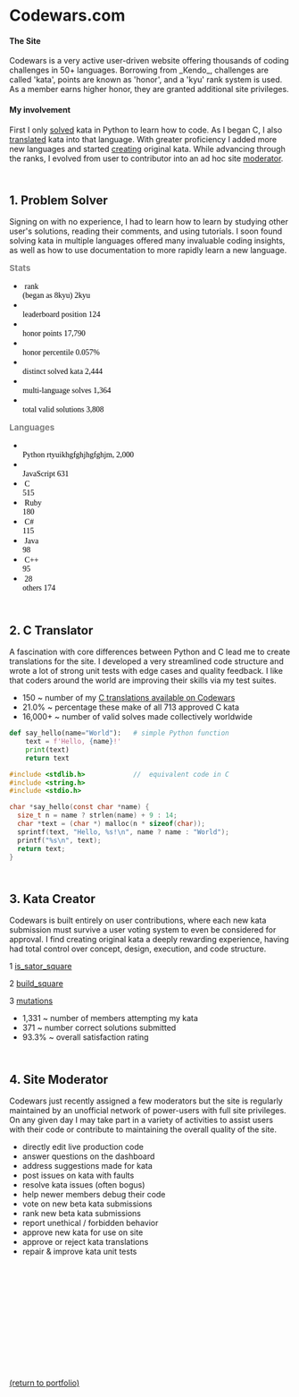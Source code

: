 # Codewars.com

<h4 style="text-align:left;">The Site</h4> <!-- <a href="https://codewars.com">Codewars</a> -->
Codewars is a very active user-driven website offering thousands of coding challenges in 50+ languages. Borrowing from _Kendo_, challenges are called 'kata', points are known as 'honor', and a 'kyu' rank system is used. As a member earns higher honor, they are granted additional site privileges.

<h4 style="text-align:left;">My involvement</h4>
First I only <a style="font:bold;" href="https://rowcased.github.io/codewars.html#solver">solved</a> kata in Python to learn how to code. As I began C, I also <a href="https://rowcased.github.io/codewars.html#translator">translated</a> kata into that language. With greater proficiency I added more new languages and started <a href="https://rowcased.github.io/codewars.html#creator">creating</a> original kata. While advancing through the ranks, I evolved from user to contributor into an ad hoc site <a href="https://rowcased.github.io/codewars.html#moderator">moderator</a>.

<h2 id="solver"><br>1. Problem Solver</h2>
Signing on with no experience, I had to learn how to learn by studying other user's solutions, reading their comments, and using tutorials. I soon found solving kata in multiple languages offered many invaluable coding insights, as well as how to use documentation to more rapidly learn a new language.

<h style="color: grey; font-weight: bold; font: times; font-size: 15px;">Stats</h>

* <h style="white-space: pre; color: black; font-family: menlo;"> rank (began as 8kyu)        2kyu </h>
* <h style="white-space: pre; color: black; font-family: menlo;"> leaderboard position         124 </h>
* <h style="white-space: pre; color: black; font-family: menlo;"> honor points              17,790 </h>
* <h style="white-space: pre; color: black; font-family: menlo;"> honor percentile          0.057% </h>
* <h style="white-space: pre; color: black; font-family: menlo;"> distinct solved kata       2,444 </h>
* <h style="white-space: pre; color: black; font-family: menlo;"> multi-language solves      1,364 </h>
* <h style="white-space: pre; color: black; font-family: menlo;"> total valid solutions      3,808 </h>

<h style="color: grey; font-weight: bold; font: times; font-size: 15px;">Languages</h>

* <h style="white-space: pre; color: black; font-family: menlo;"> Python         rtyuikhgfghjhgfghjm,            2,000 </h>
* <h style="white-space: pre; color: black; font-family: menlo;"> JavaScript                   631 </h>
* <h style="white-space: pre; color: black; font-family: menlo;"> C                            515 </h>
* <h style="white-space: pre; color: black; font-family: menlo;"> Ruby                         180 </h>
* <h style="white-space: pre; color: black; font-family: menlo;"> C#                           115 </h>
* <h style="white-space: pre; color: black; font-family: menlo;"> Java                          98 </h>
* <h style="white-space: pre; color: black; font-family: menlo;"> C++                           95 </h>
* <h style="white-space: pre; color: black; font-family: menlo;"> 28 others                    174 </h>
 
<h2 id="translator"><br>2. C Translator</h2>

A fascination with core differences between Python and C lead me to create translations for the site. I developed a very streamlined code structure and wrote a lot of strong unit tests with edge cases and quality feedback. I like that coders around the world are improving their skills via my test suites.

* 150 ~ number of my [C translations available on Codewars](/C_translations)
* 21.0% ~ percentage these make of all 713 approved C kata
* 16,000+ ~ number of valid solves made collectively worldwide

```python
def say_hello(name="World"):   # simple Python function
    text = f'Hello, {name}!'
    print(text)
    return text
```
```c
#include <stdlib.h>            //  equivalent code in C
#include <string.h>
#include <stdio.h>

char *say_hello(const char *name) {
  size_t n = name ? strlen(name) + 9 : 14;
  char *text = (char *) malloc(n * sizeof(char));
  sprintf(text, "Hello, %s!\n", name ? name : "World");
  printf("%s\n", text);
  return text;
}
```

<h2 id="creator"><br>3. Kata Creator</h2>

Codewars is built entirely on user contributions, where each new kata submission must survive a user voting system to even be considered for approval. I find creating original kata a deeply rewarding experience, having had total control over concept, design, execution, and code structure.

1 [is_sator_square](https://rowcased.github.io/is_sator_square)<br>
<!-- &nbsp;&nbsp;&nbsp;&nbsp;&nbsp;&nbsp;The first kata was based on a stone tablet found at Pompeii, known as a "sator square". It is an form of two dimentional palindrome admitting four symmetries. The coder of this kata must study the pattern of characters on the square and determine whether it conforms to the regulations of a sator square. -->

2 [build_square](https://rowcased.github.io/build_square)<br>
<!-- &nbsp;&nbsp;&nbsp;&nbsp;&nbsp;&nbsp;This one was based on my experience playing with toy blocks with my daughter and as a kid myself. I simply created a challenge for the coder to determine if a square could be built out of the available different-sized blocks. -->

3 [mutations](https://rowcased.github.io/mutations)<br>
<!-- &nbsp;&nbsp;&nbsp;&nbsp;&nbsp;&nbsp;This kata was inspired by playing word games on road trips. This game involves altering a word by changing one letter. The coder is tasked with running a game between two fictional players who are trying to think up new words, such that the program determines the winner of the game. -->

* 1,331 ~ number of members attempting my kata
* 371 ~ number correct solutions submitted
* 93.3% ~ overall satisfaction rating

<h2 id="moderator"><br>4. Site Moderator</h2>

Codewars just recently assigned a few moderators but the site is regularly maintained by an unofficial network of power-users with full site privileges. On any given day I may take part in a variety of activities to assist users with their code or contribute to maintaining the overall quality of the site.

* directly edit live production code
* answer questions on the dashboard
* address suggestions made for kata
* post issues on kata with faults
* resolve kata issues (often bogus)
* help newer members debug their code
* vote on new beta kata submissions 
* rank new beta kata submissions
* report unethical / forbidden behavior
* approve new kata for use on site
* approve or reject kata translations
* repair & improve kata unit tests
<br><br><br><br><br><br><br><br><br><br><br><br><br>

<a href="https://rowcased.github.io/">(return to portfolio)</a>

<!-- For more details see [GitHub Flavored Markdown](https://guides.github.com/features/mastering-markdown/). -->

